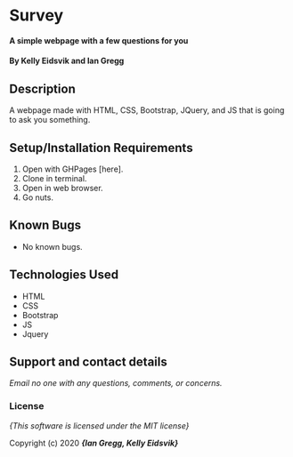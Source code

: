 # Survey

#### A simple webpage with a few questions for you

#### By **Kelly Eidsvik** and **Ian Gregg**

## Description

A webpage made with HTML, CSS, Bootstrap, JQuery, and JS that is going to ask you something.

## Setup/Installation Requirements

1. Open with GHPages [here].
2. Clone in terminal.
3. Open in web browser.
4. Go nuts. 

## Known Bugs
* No known bugs.

## Technologies Used
* HTML
* CSS
* Bootstrap
* JS
* Jquery

## Support and contact details

_Email no one with any questions, comments, or concerns._

### License

*{This software is licensed under the MIT license}*

Copyright (c) 2020 **_{Ian Gregg, Kelly Eidsvik}_**